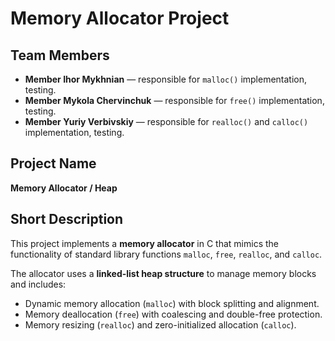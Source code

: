 # Memory Allocator Project

## Team Members
- **Member Ihor Mykhnian** — responsible for `malloc()` implementation, testing.
- **Member Mykola Chervinchuk** — responsible for `free()` implementation, testing.
- **Member Yuriy Verbivskiy** — responsible for `realloc()` and `calloc()` implementation, testing.

## Project Name
**Memory Allocator / Heap**

## Short Description
This project implements a **memory allocator** in C that mimics the functionality of standard library functions `malloc`, `free`, `realloc`, and `calloc`. 

The allocator uses a **linked-list heap structure** to manage memory blocks and includes:
- Dynamic memory allocation (`malloc`) with block splitting and alignment.
- Memory deallocation (`free`) with coalescing and double-free protection.
- Memory resizing (`realloc`) and zero-initialized allocation (`calloc`).
